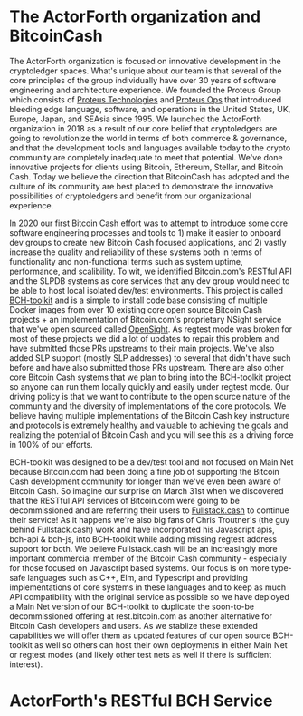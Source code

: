 # The ActorForth organization and BitcoinCash

The ActorForth organization is focused on innovative development in the cryptoledger spaces. What's unique about our team is that several of the core principles of the group individually have over 30 years of software engineering and architecture experience. We founded the Proteus Group which consists of [Proteus Technologies](https://proteus-tech.com) and [Proteus Ops](https://proteus-ops.com) that introduced bleeding edge language, software, and operations in the United States, UK, Europe, Japan, and SEAsia since 1995. We launched the ActorForth organization in 2018 as a result of our core belief that cryptoledgers are going to revolutionize the world in terms of both commerce & governance, and that the development tools and languages available today to the crypto community are completely inadequate to meet that potential. We've done innovative projects for clients using Bitcoin, Ethereum, Stellar, and Bitcoin Cash. Today we believe the direction that BitcoinCash has adopted and the culture of its community are best placed to demonstrate the innovative possibilities of cryptoledgers and benefit from our organizational experience.

In 2020 our first Bitcoin Cash effort was to attempt to introduce some core software engineering processes and tools to 1) make it easier to onboard dev groups to create new Bitcoin Cash focused applications, and 2) vastly increase the quality and reliability of these systems both in terms of functionality and non-functional terms such as system uptime, performance, and scalibility. To wit, we identified Bitcoin.com's RESTful API and the SLPDB systems as core services that any dev group would need to be able to host local isolated dev/test environments. This project is called [BCH-toolkit](https://github.com/ActorForth/bch-toolkit) and is a simple to install code base consisting of multiple Docker images from over 10 existing core open source Bitcoin Cash projects + an implementation of Bitcoin.com's proprietary NSight service that we've open sourced called [OpenSight](https://github.com/ActorForth/OpenSight). As regtest mode was broken for most of these projects we did a lot of updates to repair this problem and have submitted those PRs upstreams to their main projects. We've also added SLP support (mostly SLP addresses) to several that didn't have such before and have also submitted those PRs upstream. There are also other core Bitcoin Cash systems that we plan to bring into the BCH-toolkit project so anyone can run them locally quickly and easily under regtest mode. Our driving policy is that we want to contribute to the open source nature of the community and the diversity of implementations of the core protocols. We believe having multiple implementations of the Bitcoin Cash key instructure and protocols is extremely healthy and valuable to achieving the goals and realizing the potential of Bitcoin Cash and you will see this as a driving force in 100% of our efforts.

BCH-toolkit was designed to be a dev/test tool and not focused on Main Net because Bitcoin.com had been doing a fine job of supporting the Bitcoin Cash development community for longer than we've even been aware of Bitcoin Cash. So imagine our surprise on March 31st when we discovered that the RESTful API services of Bitcoin.com were going to be decommissioned and are referring their users to [Fullstack.cash](https://fullstack.cash/) to continue their service! As it happens we're also big fans of Chris Troutner's (the guy behind Fullstack.cash) work and have incorporated his Javascript apis, bch-api & bch-js, into BCH-toolkit while adding missing regtest address support for both. We believe Fullstack.cash will be an increasingly more important commercial member of the Bitcoin Cash community - especially for those focused on Javascript based systems. Our focus is on more type-safe languages such as C++, Elm, and Typescript and providing implementations of core systems in these languages and to keep as much API compatibility with the original service as possible so we have deployed a Main Net version of our BCH-toolkit to duplicate the soon-to-be decommissioned offering at rest.bitcoin.com as another alternative for Bitcoin Cash developers and users. As we stablize these extended capabilities we will offer them as updated features of our open source BCH-toolkit as well so others can host their own deployments in either Main Net or regtest modes (and likely other test nets as well if there is sufficient interest).

# ActorForth's RESTful BCH Service


